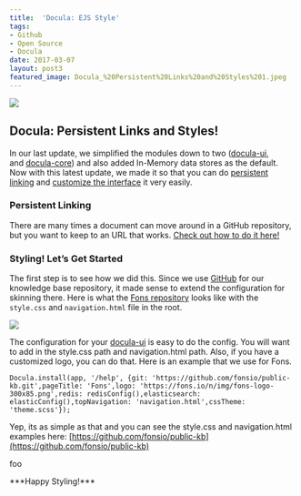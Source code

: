 ```yaml
---
title:  'Docula: EJS Style'
tags:
- Github
- Open Source
- Docula
date: 2017-03-07
layout: post3
featured_image: Docula_%20Persistent%20Links%20and%20Styles%201.jpeg
---
```


![](images/Docula_%20Persistent%20Links%20and%20Styles%201.jpeg)

## Docula: Persistent Links and Styles!

In our last update, we simplified the modules down to two ([docula-ui](https://www.npmjs.com/package/docula-ui), and [docula-core](https://www.npmjs.com/package/docula-core)) and also added In-Memory data stores as the default. Now with this latest update, we made it so that you can do [persistent linking](https://docu.la/docs/article/configuration/deeplinks) and [customize the interface](https://docu.la/docs/article/configuration/customization) it very easily.

### Persistent Linking

There are many times a document can move around in a GitHub repository, but you want to keep to an URL that works. [Check out how to do it here!](https://docu.la/docs/article/configuration/deeplinks)

### Styling! Let’s Get Started

The first step is to see how we did this. Since we use [GitHub](https://github.com/) for our knowledge base repository, it made sense to extend the configuration for skinning there. Here is what the [Fons repository](https://github.com/fonsio/public-kb) looks like with the `style.css` and `navigation.html` file in the root.

![](images/Docula_%20Persistent%20Links%20and%20Styles%202.png)

The configuration for your [docula-ui](https://www.npmjs.com/package/docula-ui) is easy to do the config. You will want to add in the style.css path and navigation.html path. Also, if you have a customized logo, you can do that. Here is an example that we use for Fons.

```
Docula.install(app, '/help', {git: 'https://github.com/fonsio/public-kb.git',pageTitle: 'Fons',logo: 'https://fons.io/n/img/fons-logo-300x85.png',redis: redisConfig(),elasticsearch: elasticConfig(),topNavigation: 'navigation.html',cssTheme: 'theme.scss'});
```

Yep, its as simple as that and you can see the style.css and navigation.html examples here: [https://github.com/fonsio/public-kb](https://github.com/fonsio/public-kb)

<div>
<p>foo</p>
</div>
***Happy Styling!***

